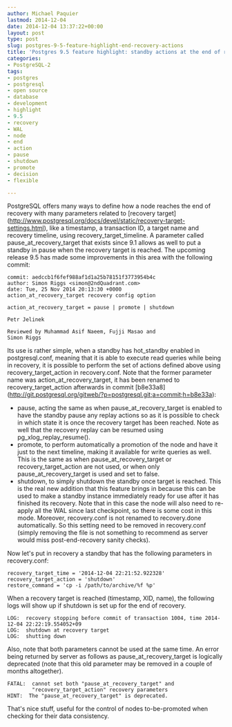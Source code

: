 ```yaml
---
author: Michael Paquier
lastmod: 2014-12-04
date: 2014-12-04 13:37:22+00:00
layout: post
type: post
slug: postgres-9-5-feature-highlight-end-recovery-actions
title: 'Postgres 9.5 feature highlight: standby actions at the end of recovery'
categories:
- PostgreSQL-2
tags:
- postgres
- postgresql
- open source
- database
- development
- highlight
- 9.5
- recovery
- WAL
- node
- end
- action
- pause
- shutdown
- promote
- decision
- flexible

---
```


PostgreSQL offers many ways to define how a node reaches the end of recovery
with many parameters related to [recovery target]
(http://www.postgresql.org/docs/devel/static/recovery-target-settings.html),
like a timestamp, a transaction ID, a target name and recovery timeline,
using recovery\_target\_timeline. A parameter called pause\_at\_recovery\_target
that exists since 9.1 allows as well to put a standby in pause when the
recovery target is reached. The upcoming release 9.5 has made some
improvements in this area with the following commit:

    commit: aedccb1f6fef988af1d1a25b78151f3773954b4c
    author: Simon Riggs <simon@2ndQuadrant.com>
    date: Tue, 25 Nov 2014 20:13:30 +0000
    action_at_recovery_target recovery config option

    action_at_recovery_target = pause | promote | shutdown

    Petr Jelinek

    Reviewed by Muhammad Asif Naeem, Fujji Masao and
    Simon Riggs

Its use is rather simple, when a standby has hot\_standby enabled in
postgresql.conf, meaning that it is able to execute read queries while
being in recovery, it is possible to perform the set of actions defined
above using recovery\_target\_action in recovery.conf. Note that the
former parameter name was action\_at\_recovery\_target, it has been
renamed to recovery\_target\_action afterwards in commit [b8e33a8]
(http://git.postgresql.org/gitweb/?p=postgresql.git;a=commit;h=b8e33a):

  * pause, acting the same as when pause\_at\_recovery\_target is enabled
  to have the standby pause any replay actions so as it is possible to
  check in which state it is once the recovery target has been reached.
  Note as well that the recovery replay can be resumed using
  pg\_xlog\_replay\_resume().
  * promote, to perform automatically a promotion of the node and have
  it just to the next timeline, making it available for write queries
  as well. This is the same as when pause\_at\_recovery\_target or
  recovery\_target\_action are not used, or when only
  pause\_at\_recovery\_target is used and set to false.
  * shutdown, to simply shutdown the standby once target is reached.
  This is the real new addition that this feature brings in because this
  can be used to make a standby instance immediately ready for use after
  it has finished its recovery. Note that in this case the node will
  also need to re-apply all the WAL since last checkpoint, so there is
  some cost in this mode. Moreover, recovery.conf is not renamed to
  recovery.done automatically. So this setting need to be removed
  in recovery.conf (simply removing the file is not something to
  recommend as server would miss post-end-recovery sanity checks).

Now let's put in recovery a standby that has the following parameters
in recovery.conf:

    recovery_target_time = '2014-12-04 22:21:52.922328'
    recovery_target_action = 'shutdown'
    restore_command = 'cp -i /path/to/archive/%f %p'

When a recovery target is reached (timestamp, XID, name), the following
logs will show up if shutdown is set up for the end of recovery.

    LOG:  recovery stopping before commit of transaction 1004, time 2014-12-04 22:22:19.554052+09
    LOG:  shutdown at recovery target
    LOG:  shutting down 

Also, note that both parameters cannot be used at the same time. An
error being returned by server as follows as pause\_at\_recovery\_target
is logically deprecated (note that this old parameter may be removed
in a couple of months altogether).

    FATAL:  cannot set both "pause_at_recovery_target" and
            "recovery_target_action" recovery parameters
    HINT:  The "pause_at_recovery_target" is deprecated.

That's nice stuff, useful for the control of nodes to-be-promoted when
checking for their data consistency.
